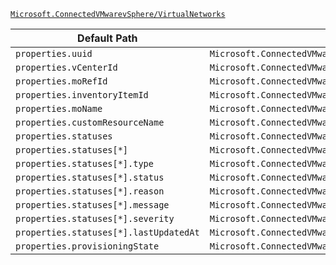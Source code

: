 [`Microsoft.ConnectedVMwarevSphere/VirtualNetworks`](https://docs.microsoft.com/en-us/azure/templates/microsoft.connectedvmwarevsphere/virtualnetworks)

| Default Path | Alias |
|---|---|
| `properties.uuid` | `Microsoft.ConnectedVMwarevSphere/virtualNetworks/uuid` |
| `properties.vCenterId` | `Microsoft.ConnectedVMwarevSphere/virtualNetworks/vCenterId` |
| `properties.moRefId` | `Microsoft.ConnectedVMwarevSphere/virtualNetworks/moRefId` |
| `properties.inventoryItemId` | `Microsoft.ConnectedVMwarevSphere/virtualNetworks/inventoryItemId` |
| `properties.moName` | `Microsoft.ConnectedVMwarevSphere/virtualNetworks/moName` |
| `properties.customResourceName` | `Microsoft.ConnectedVMwarevSphere/virtualNetworks/customResourceName` |
| `properties.statuses` | `Microsoft.ConnectedVMwarevSphere/virtualNetworks/statuses` |
| `properties.statuses[*]` | `Microsoft.ConnectedVMwarevSphere/virtualNetworks/statuses[*]` |
| `properties.statuses[*].type` | `Microsoft.ConnectedVMwarevSphere/virtualNetworks/statuses[*].type` |
| `properties.statuses[*].status` | `Microsoft.ConnectedVMwarevSphere/virtualNetworks/statuses[*].status` |
| `properties.statuses[*].reason` | `Microsoft.ConnectedVMwarevSphere/virtualNetworks/statuses[*].reason` |
| `properties.statuses[*].message` | `Microsoft.ConnectedVMwarevSphere/virtualNetworks/statuses[*].message` |
| `properties.statuses[*].severity` | `Microsoft.ConnectedVMwarevSphere/virtualNetworks/statuses[*].severity` |
| `properties.statuses[*].lastUpdatedAt` | `Microsoft.ConnectedVMwarevSphere/virtualNetworks/statuses[*].lastUpdatedAt` |
| `properties.provisioningState` | `Microsoft.ConnectedVMwarevSphere/virtualNetworks/provisioningState` |

